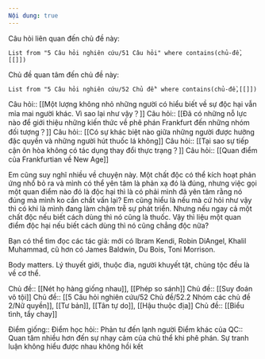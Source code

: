 ```yaml
---
Nội dung: true
---
```


Câu hỏi liên quan đến chủ đề này:
```dataview
List from "5 Câu hỏi nghiên cứu/51 Câu hỏi" where contains(chủ-đề,[[]]) 
```

Chủ đề quan tâm đến chủ đề này:
```dataview
List from "5 Câu hỏi nghiên cứu/52 Chủ đề" where contains(chủ-đề,[[]]) 
```
 
Câu hỏi:: [[Một lượng không nhỏ những người có hiểu biết về sự độc hại vẫn mỉa mai người khác. Vì sao lại như vậy？]]
Câu hỏi:: [[Đã có những nỗ lực nào để giới thiệu những kiến thức về phê phán Frankfurt đến những nhóm đối tượng？]]
Câu hỏi:: [[Có sự khác biệt nào giữa những người được hưởng đặc quyền và những người hút thuốc lá không]]
Câu hỏi:: [[Tại sao sự tiếp cận ôn hòa không có tác dụng thay đổi thực trạng？]]
Câu hỏi:: [[Quan điểm của Frankfurtian về New Age]]

Em cũng suy nghĩ nhiều về chuyện này. Một chất độc có thể kích hoạt phản ứng nhổ bỏ ra và mình có thể yên tâm là phản xạ đó là đúng, nhưng việc gọi một quan điểm nào đó là độc hại thì là có phải mình đã yên tâm rằng nó đúng mà mình ko cần chất vấn lại? Em cũng hiểu là nếu mà cứ hỏi như vậy thì có khi là mình đang làm chậm trễ sự phát triển. Nhưng nếu ngay cả một chất độc nếu biết cách dùng thì nó cũng là thuốc. Vậy thì liệu một quan điểm độc hại nếu biết cách dùng thì nó cũng chẳng độc nữa?


Bạn có thể tìm đọc các tác giả: mới có Ibram Kendi, Robin DiAngel, Khalil Muhammad, cũ hơn có James Baldwin, Du Bois, Toni Morrison.


Body matters. Lý thuyết giới, thuộc đia, người khuyết tật, chủng tộc đều là về cơ thể.

Chủ đề:: [[Nét họ hàng giống nhau]], [[Phép so sánh]]
Chủ đề:: [[Suy đoán vô tội]]
Chủ đề:: [[5 Câu hỏi nghiên cứu/52 Chủ đề/52.2 Nhóm các chủ đề 2/Nữ quyền]], [[Tư bản]], [[Tân tự do]], [[Hậu thuộc địa]] 
Chủ đề:: [[Biểu tình, tẩy chay]]

Điểm giống::
Điểm học hỏi:: Phản tư đến lạnh người
Điểm khác của QC:: Quan tâm nhiều hơn đến sự nhạy cảm của chủ thể khi phê phán. Sự tranh luận không hiểu được nhau không hồi kết

